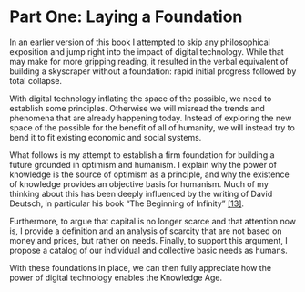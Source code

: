 # Part One: Laying a Foundation

In an earlier version of this book I attempted to skip any philosophical exposition and jump right into the impact of digital technology. While that may make for more gripping reading, it resulted in the verbal equivalent of building a skyscraper without a foundation: rapid initial progress followed by total collapse.

With digital technology inflating the space of the possible, we need to establish some principles. Otherwise we will misread the trends and phenomena that are already happening today. Instead of exploring the new space of the possible for the benefit of all of humanity, we will instead try to bend it to fit existing economic and social systems.

What follows is my attempt to establish a firm foundation for building a future grounded in optimism and humanism.  I explain why the power of knowledge is the source of optimism as a principle, and why the existence of knowledge provides an objective basis for humanism.  Much of my thinking about this has been deeply influenced by the writing of David Deutsch, in particular his book &ldquo;The Beginning of Infinity&rdquo; [[13]](/References.md#ref-DEUT).

Furthermore, to argue that capital is no longer scarce and that attention now is, I provide a definition and an analysis of scarcity that are not based on money and prices, but rather on needs. Finally, to support this argument, I propose a catalog of our individual and collective basic needs as humans.  

With these foundations in place, we can then fully appreciate how the power of digital technology enables the Knowledge Age.
